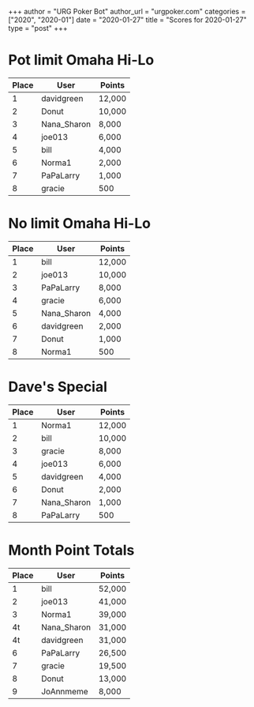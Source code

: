 +++
author = "URG Poker Bot"
author_url = "urgpoker.com"
categories = ["2020", "2020-01"]
date = "2020-01-27"
title = "Scores for 2020-01-27"
type = "post"
+++
# Pot limit Omaha Hi-Lo

| Place | User | Points |
|-------|------|--------|
| 1 | davidgreen | 12,000 |
| 2 | Donut | 10,000 |
| 3 | Nana_Sharon | 8,000 |
| 4 | joe013 | 6,000 |
| 5 | bill | 4,000 |
| 6 | Norma1 | 2,000 |
| 7 | PaPaLarry | 1,000 |
| 8 | gracie | 500 |

# No limit Omaha Hi-Lo

| Place | User | Points |
|-------|------|--------|
| 1 | bill | 12,000 |
| 2 | joe013 | 10,000 |
| 3 | PaPaLarry | 8,000 |
| 4 | gracie | 6,000 |
| 5 | Nana_Sharon | 4,000 |
| 6 | davidgreen | 2,000 |
| 7 | Donut | 1,000 |
| 8 | Norma1 | 500 |

# Dave's Special

| Place | User | Points |
|-------|------|--------|
| 1 | Norma1 | 12,000 |
| 2 | bill | 10,000 |
| 3 | gracie | 8,000 |
| 4 | joe013 | 6,000 |
| 5 | davidgreen | 4,000 |
| 6 | Donut | 2,000 |
| 7 | Nana_Sharon | 1,000 |
| 8 | PaPaLarry | 500 |

# Month Point Totals

| Place | User | Points |
|-------|------|--------|
| 1 | bill | 52,000 |
| 2 | joe013 | 41,000 |
| 3 | Norma1 | 39,000 |
| 4t | Nana_Sharon | 31,000 |
| 4t | davidgreen | 31,000 |
| 6 | PaPaLarry | 26,500 |
| 7 | gracie | 19,500 |
| 8 | Donut | 13,000 |
| 9 | JoAnnmeme | 8,000 |
